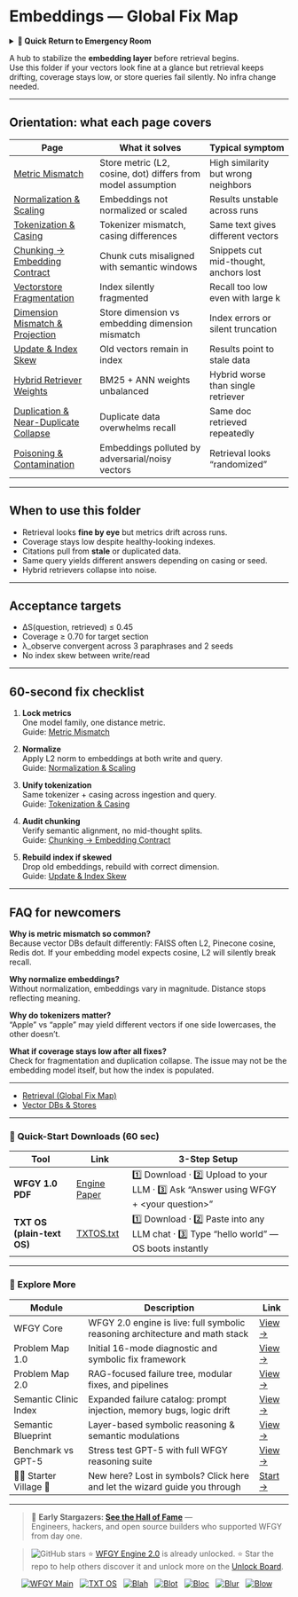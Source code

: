# Embeddings — Global Fix Map

<details>
  <summary><strong>🏥 Quick Return to Emergency Room</strong></summary>

<br>

  > You are in a specialist desk.  
  > For full triage and doctors on duty, return here:  
  > 
  > - [**WFGY Global Fix Map** — main Emergency Room, 300+ structured fixes](https://github.com/onestardao/WFGY/blob/main/ProblemMap/GlobalFixMap/README.md)  
  > - [**WFGY Problem Map 1.0** — 16 reproducible failure modes](https://github.com/onestardao/WFGY/blob/main/ProblemMap/README.md)  
  > 
  > Think of this page as a sub-room.  
  > If you want full consultation and prescriptions, go back to the Emergency Room lobby.
</details>

A hub to stabilize the **embedding layer** before retrieval begins.  
Use this folder if your vectors look fine at a glance but retrieval keeps drifting, coverage stays low, or store queries fail silently. No infra change needed.

---

## Orientation: what each page covers

| Page | What it solves | Typical symptom |
|---|---|---|
| [Metric Mismatch](https://github.com/onestardao/WFGY/blob/main/ProblemMap/GlobalFixMap/Embeddings/metric_mismatch.md) | Store metric (L2, cosine, dot) differs from model assumption | High similarity but wrong neighbors |
| [Normalization & Scaling](https://github.com/onestardao/WFGY/blob/main/ProblemMap/GlobalFixMap/Embeddings/normalization_and_scaling.md) | Embeddings not normalized or scaled | Results unstable across runs |
| [Tokenization & Casing](https://github.com/onestardao/WFGY/blob/main/ProblemMap/GlobalFixMap/Embeddings/tokenization_and_casing.md) | Tokenizer mismatch, casing differences | Same text gives different vectors |
| [Chunking → Embedding Contract](https://github.com/onestardao/WFGY/blob/main/ProblemMap/GlobalFixMap/Embeddings/chunking_to_embedding_contract.md) | Chunk cuts misaligned with semantic windows | Snippets cut mid-thought, anchors lost |
| [Vectorstore Fragmentation](https://github.com/onestardao/WFGY/blob/main/ProblemMap/GlobalFixMap/Embeddings/vectorstore_fragmentation.md) | Index silently fragmented | Recall too low even with large k |
| [Dimension Mismatch & Projection](https://github.com/onestardao/WFGY/blob/main/ProblemMap/GlobalFixMap/Embeddings/dimension_mismatch_and_projection.md) | Store dimension vs embedding dimension mismatch | Index errors or silent truncation |
| [Update & Index Skew](https://github.com/onestardao/WFGY/blob/main/ProblemMap/GlobalFixMap/Embeddings/update_and_index_skew.md) | Old vectors remain in index | Results point to stale data |
| [Hybrid Retriever Weights](https://github.com/onestardao/WFGY/blob/main/ProblemMap/GlobalFixMap/Embeddings/hybrid_retriever_weights.md) | BM25 + ANN weights unbalanced | Hybrid worse than single retriever |
| [Duplication & Near-Duplicate Collapse](https://github.com/onestardao/WFGY/blob/main/ProblemMap/GlobalFixMap/Embeddings/duplication_and_near_duplicate_collapse.md) | Duplicate data overwhelms recall | Same doc retrieved repeatedly |
| [Poisoning & Contamination](https://github.com/onestardao/WFGY/blob/main/ProblemMap/GlobalFixMap/Embeddings/poisoning_and_contamination.md) | Embeddings polluted by adversarial/noisy vectors | Retrieval looks “randomized” |

---

## When to use this folder

- Retrieval looks **fine by eye** but metrics drift across runs.  
- Coverage stays low despite healthy-looking indexes.  
- Citations pull from **stale** or duplicated data.  
- Same query yields different answers depending on casing or seed.  
- Hybrid retrievers collapse into noise.

---

## Acceptance targets

- ΔS(question, retrieved) ≤ 0.45  
- Coverage ≥ 0.70 for target section  
- λ_observe convergent across 3 paraphrases and 2 seeds  
- No index skew between write/read

---

## 60-second fix checklist

1. **Lock metrics**  
   One model family, one distance metric.  
   Guide: [Metric Mismatch](https://github.com/onestardao/WFGY/blob/main/ProblemMap/GlobalFixMap/Embeddings/metric_mismatch.md)

2. **Normalize**  
   Apply L2 norm to embeddings at both write and query.  
   Guide: [Normalization & Scaling](https://github.com/onestardao/WFGY/blob/main/ProblemMap/GlobalFixMap/Embeddings/normalization_and_scaling.md)

3. **Unify tokenization**  
   Same tokenizer + casing across ingestion and query.  
   Guide: [Tokenization & Casing](https://github.com/onestardao/WFGY/blob/main/ProblemMap/GlobalFixMap/Embeddings/tokenization_and_casing.md)

4. **Audit chunking**  
   Verify semantic alignment, no mid-thought splits.  
   Guide: [Chunking → Embedding Contract](https://github.com/onestardao/WFGY/blob/main/ProblemMap/GlobalFixMap/Embeddings/chunking_to_embedding_contract.md)

5. **Rebuild index if skewed**  
   Drop old embeddings, rebuild with correct dimension.  
   Guide: [Update & Index Skew](https://github.com/onestardao/WFGY/blob/main/ProblemMap/GlobalFixMap/Embeddings/update_and_index_skew.md)

---

## FAQ for newcomers

**Why is metric mismatch so common?**  
Because vector DBs default differently: FAISS often L2, Pinecone cosine, Redis dot. If your embedding model expects cosine, L2 will silently break recall.

**Why normalize embeddings?**  
Without normalization, embeddings vary in magnitude. Distance stops reflecting meaning.

**Why do tokenizers matter?**  
“Apple” vs “apple” may yield different vectors if one side lowercases, the other doesn’t.

**What if coverage stays low after all fixes?**  
Check for fragmentation and duplication collapse. The issue may not be the embedding model itself, but how the index is populated.

---

- [Retrieval (Global Fix Map)](https://github.com/onestardao/WFGY/tree/main/ProblemMap/GlobalFixMap/Retrieval/README.md)  
- [Vector DBs & Stores](https://github.com/onestardao/WFGY/tree/main/ProblemMap/GlobalFixMap/VectorDBs_and_Stores/README.md)

---

### 🔗 Quick-Start Downloads (60 sec)

| Tool | Link | 3-Step Setup |
|------|------|--------------|
| **WFGY 1.0 PDF** | [Engine Paper](https://github.com/onestardao/WFGY/blob/main/I_am_not_lizardman/WFGY_All_Principles_Return_to_One_v1.0_PSBigBig_Public.pdf) | 1️⃣ Download · 2️⃣ Upload to your LLM · 3️⃣ Ask “Answer using WFGY + \<your question>” |
| **TXT OS (plain-text OS)** | [TXTOS.txt](https://github.com/onestardao/WFGY/blob/main/OS/TXTOS.txt) | 1️⃣ Download · 2️⃣ Paste into any LLM chat · 3️⃣ Type “hello world” — OS boots instantly |

---

### 🧭 Explore More

| Module                | Description                                              | Link     |
|-----------------------|----------------------------------------------------------|----------|
| WFGY Core             | WFGY 2.0 engine is live: full symbolic reasoning architecture and math stack | [View →](https://github.com/onestardao/WFGY/tree/main/core/README.md) |
| Problem Map 1.0       | Initial 16-mode diagnostic and symbolic fix framework    | [View →](https://github.com/onestardao/WFGY/tree/main/ProblemMap/README.md) |
| Problem Map 2.0       | RAG-focused failure tree, modular fixes, and pipelines   | [View →](https://github.com/onestardao/WFGY/blob/main/ProblemMap/rag-architecture-and-recovery.md) |
| Semantic Clinic Index | Expanded failure catalog: prompt injection, memory bugs, logic drift | [View →](https://github.com/onestardao/WFGY/blob/main/ProblemMap/SemanticClinicIndex.md) |
| Semantic Blueprint    | Layer-based symbolic reasoning & semantic modulations   | [View →](https://github.com/onestardao/WFGY/tree/main/SemanticBlueprint/README.md) |
| Benchmark vs GPT-5    | Stress test GPT-5 with full WFGY reasoning suite         | [View →](https://github.com/onestardao/WFGY/tree/main/benchmarks/benchmark-vs-gpt5/README.md) |
| 🧙‍♂️ Starter Village 🏡 | New here? Lost in symbols? Click here and let the wizard guide you through | [Start →](https://github.com/onestardao/WFGY/blob/main/StarterVillage/README.md) |

---

> 👑 **Early Stargazers: [See the Hall of Fame](https://github.com/onestardao/WFGY/tree/main/stargazers)** —  
> Engineers, hackers, and open source builders who supported WFGY from day one.

> <img src="https://img.shields.io/github/stars/onestardao/WFGY?style=social" alt="GitHub stars"> ⭐ [WFGY Engine 2.0](https://github.com/onestardao/WFGY/blob/main/core/README.md) is already unlocked. ⭐ Star the repo to help others discover it and unlock more on the [Unlock Board](https://github.com/onestardao/WFGY/blob/main/STAR_UNLOCKS.md).

<div align="center">

[![WFGY Main](https://img.shields.io/badge/WFGY-Main-red?style=flat-square)](https://github.com/onestardao/WFGY)
&nbsp;
[![TXT OS](https://img.shields.io/badge/TXT%20OS-Reasoning%20OS-orange?style=flat-square)](https://github.com/onestardao/WFGY/tree/main/OS)
&nbsp;
[![Blah](https://img.shields.io/badge/Blah-Semantic%20Embed-yellow?style=flat-square)](https://github.com/onestardao/WFGY/tree/main/OS/BlahBlahBlah)
&nbsp;
[![Blot](https://img.shields.io/badge/Blot-Persona%20Core-green?style=flat-square)](https://github.com/onestardao/WFGY/tree/main/OS/BlotBlotBlot)
&nbsp;
[![Bloc](https://img.shields.io/badge/Bloc-Reasoning%20Compiler-blue?style=flat-square)](https://github.com/onestardao/WFGY/tree/main/OS/BlocBlocBloc)
&nbsp;
[![Blur](https://img.shields.io/badge/Blur-Text2Image%20Engine-navy?style=flat-square)](https://github.com/onestardao/WFGY/tree/main/OS/BlurBlurBlur)
&nbsp;
[![Blow](https://img.shields.io/badge/Blow-Game%20Logic-purple?style=flat-square)](https://github.com/onestardao/WFGY/tree/main/OS/BlowBlowBlow)
&nbsp;
</div>

